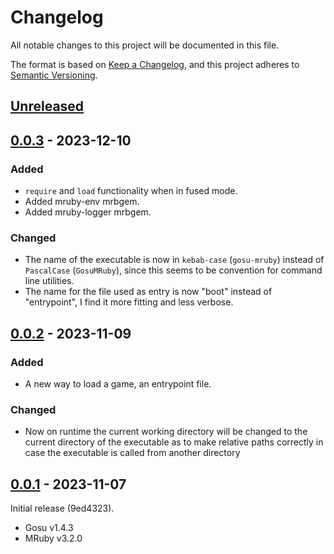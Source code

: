 # Changelog

All notable changes to this project will be documented in this file.

The format is based on [Keep a Changelog](https://keepachangelog.com/en/1.0.0/),
and this project adheres to [Semantic Versioning](https://semver.org/spec/v2.0.0.html).

## [Unreleased]

## [0.0.3] - 2023-12-10

### Added

- `require` and `load` functionality when in fused mode.
- Added mruby-env mrbgem.
- Added mruby-logger mrbgem.

### Changed

- The name of the executable is now in `kebab-case` (`gosu-mruby`) instead of `PascalCase`
  (`GosuMRuby`), since this seems to be convention for command line utilities.
- The name for the file used as entry is now "boot" instead of "entrypoint", I find
  it more fitting and less verbose.

## [0.0.2] - 2023-11-09

### Added

- A new way to load a game, an entrypoint file.

### Changed

- Now on runtime the current working directory will be changed to the current directory of the executable as to 
  make relative paths correctly in case the executable is called from another directory

## [0.0.1] - 2023-11-07

Initial release (9ed4323).

- Gosu v1.4.3
- MRuby v3.2.0

[unreleased]: https://github.com/Chadowo/gosu-mruby-wrapper/compare/v0.0.3...HEAD
[0.0.3]: https://github.com/Chadowo/gosu-mruby-wrapper/compare/v0.0.2...v0.0.3
[0.0.2]: https://github.com/Chadowo/gosu-mruby-wrapper/compare/v0.0.1...v0.0.2
[0.0.1]: https://github.com/Chadowo/gosu-mruby-wrapper/releases/v0.0.1
